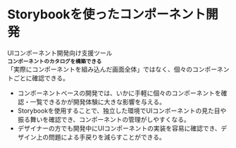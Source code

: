 # Storybookを使ったコンポーネント開発
UIコンポーネント開発向け支援ツール<br>
__`コンポーネントのカタログを構築できる`__<br>
「実際にコンポーネントを組み込んだ画面全体」ではなく、個々のコンポーネントごとに確認できる。

* コンポーネントベースの開発では、いかに手軽に個々のコンポーネントを確認・一覧できるかが開発体験に大きな影響を与える。
* Storybookを使用することで、独立した環境でUIコンポーネントの見た目や振る舞いを確認でき、コンポーネントの管理がしやすくなる。
* デザイナーの方でも開発中にUIコンポーネントの実装を容易に確認でき、デザイン上の問題による手戻りを減らすことができる。